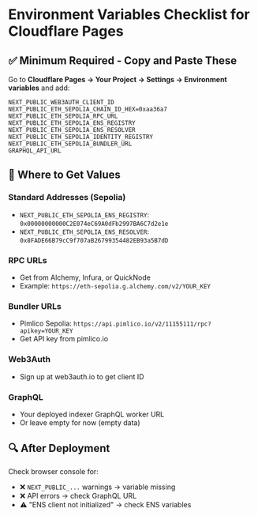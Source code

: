 # Environment Variables Checklist for Cloudflare Pages

## ✅ Minimum Required - Copy and Paste These

Go to **Cloudflare Pages → Your Project → Settings → Environment variables** and add:

```
NEXT_PUBLIC_WEB3AUTH_CLIENT_ID
NEXT_PUBLIC_ETH_SEPOLIA_CHAIN_ID_HEX=0xaa36a7
NEXT_PUBLIC_ETH_SEPOLIA_RPC_URL
NEXT_PUBLIC_ETH_SEPOLIA_ENS_REGISTRY
NEXT_PUBLIC_ETH_SEPOLIA_ENS_RESOLVER
NEXT_PUBLIC_ETH_SEPOLIA_IDENTITY_REGISTRY
NEXT_PUBLIC_ETH_SEPOLIA_BUNDLER_URL
GRAPHQL_API_URL
```

## 📝 Where to Get Values

### Standard Addresses (Sepolia)
- `NEXT_PUBLIC_ETH_SEPOLIA_ENS_REGISTRY`: `0x00000000000C2E074eC69A0dFb2997BA6C7d2e1e`
- `NEXT_PUBLIC_ETH_SEPOLIA_ENS_RESOLVER`: `0x8FADE66B79cC9f707aB26799354482EB93a5B7dD`

### RPC URLs
- Get from Alchemy, Infura, or QuickNode
- Example: `https://eth-sepolia.g.alchemy.com/v2/YOUR_KEY`

### Bundler URLs
- Pimlico Sepolia: `https://api.pimlico.io/v2/11155111/rpc?apikey=YOUR_KEY`
- Get API key from pimlico.io

### Web3Auth
- Sign up at web3auth.io to get client ID

### GraphQL
- Your deployed indexer GraphQL worker URL
- Or leave empty for now (empty data)

## 🔍 After Deployment

Check browser console for:
- ❌ `NEXT_PUBLIC_...` warnings → variable missing
- ❌ API errors → check GraphQL URL
- ⚠️ "ENS client not initialized" → check ENS variables

